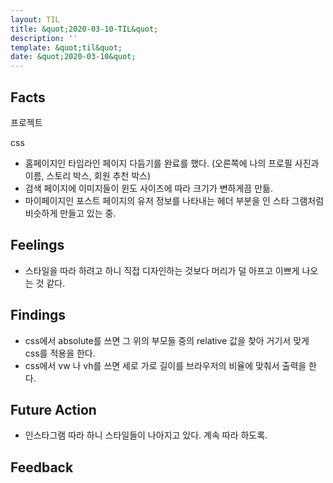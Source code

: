 ```yaml
---
layout: TIL
title: &quot;2020-03-10-TIL&quot;
description: ''
template: &quot;til&quot;
date: &quot;2020-03-10&quot;
---
```


## Facts

프로젝트

css

- 홈페이지인 타임라인 페이지 다듬기를 완료를 했다. (오른쪽에 나의 프로필 사진과 이름, 스토리 박스, 회원 추천 박스)
- 검색 페이지에 이미지들이 윈도 사이즈에 따라 크기가 변하게끔 만듦.
- 마이페이지인 포스트 페이지의 유저 정보를 나타내는 헤더 부분을 인 스타 그램처럼 비슷하게 만들고 있는 중.

## Feelings

- 스타일을 따라 하려고 하니 직접 디자인하는 것보다 머리가 덜 아프고 이쁘게 나오는 것 같다.

## Findings

- css에서 absolute를 쓰면 그 위의 부모들 중의 relative 값을 찾아 거기서 맞게 css를 적용을 한다.
- css에서 vw 나 vh를 쓰면 세로 가로 길이를 브라우저의 비율에 맞춰서 출력을 한다.

## Future Action

- 인스타그램 따라 하니 스타일들이 나아지고 있다. 계속 따라 하도록.

## Feedback